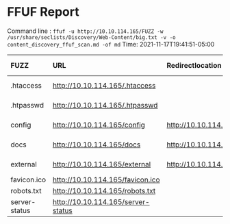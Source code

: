 # FFUF Report

  Command line : `ffuf -u http://10.10.114.165/FUZZ -w /usr/share/seclists/Discovery/Web-Content/big.txt -v -o content_discovery_ffuf_scan.md -of md`
  Time: 2021-11-17T19:41:51-05:00

  | FUZZ | URL | Redirectlocation | Position | Status Code | Content Length | Content Words | Content Lines | Content Type | ResultFile |
  | :- | :-- | :--------------- | :---- | :------- | :---------- | :------------- | :------------ | :--------- | :----------- |
  | .htaccess | http://10.10.114.165/.htaccess |  | 16 | 403 | 289 | 21 | 11 | text/html; charset=iso-8859-1 |  |
  | .htpasswd | http://10.10.114.165/.htpasswd |  | 17 | 403 | 289 | 21 | 11 | text/html; charset=iso-8859-1 |  |
  | config | http://10.10.114.165/config | http://10.10.114.165/config/ | 5118 | 301 | 314 | 20 | 10 | text/html; charset=iso-8859-1 |  |
  | docs | http://10.10.114.165/docs | http://10.10.114.165/docs/ | 6262 | 301 | 312 | 20 | 10 | text/html; charset=iso-8859-1 |  |
  | external | http://10.10.114.165/external | http://10.10.114.165/external/ | 7315 | 301 | 316 | 20 | 10 | text/html; charset=iso-8859-1 |  |
  | favicon.ico | http://10.10.114.165/favicon.ico |  | 7428 | 200 | 1406 | 5 | 2 | image/vnd.microsoft.icon |  |
  | robots.txt | http://10.10.114.165/robots.txt |  | 15555 | 200 | 26 | 3 | 2 | text/plain |  |
  | server-status | http://10.10.114.165/server-status |  | 16219 | 403 | 293 | 21 | 11 | text/html; charset=iso-8859-1 |  |
  